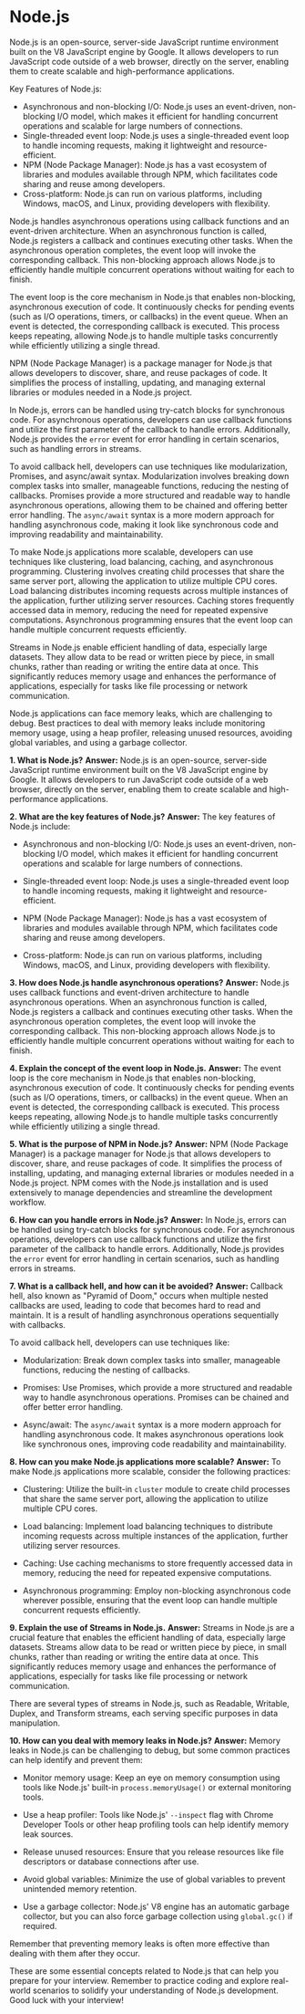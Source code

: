 
# Node.js 

Node.js is an open-source, server-side JavaScript runtime environment built on the V8 JavaScript engine by Google. It allows developers to run JavaScript code outside of a web browser, directly on the server, enabling them to create scalable and high-performance applications.

Key Features of Node.js:
- Asynchronous and non-blocking I/O: Node.js uses an event-driven, non-blocking I/O model, which makes it efficient for handling concurrent operations and scalable for large numbers of connections.
- Single-threaded event loop: Node.js uses a single-threaded event loop to handle incoming requests, making it lightweight and resource-efficient.
- NPM (Node Package Manager): Node.js has a vast ecosystem of libraries and modules available through NPM, which facilitates code sharing and reuse among developers.
- Cross-platform: Node.js can run on various platforms, including Windows, macOS, and Linux, providing developers with flexibility.

Node.js handles asynchronous operations using callback functions and an event-driven architecture. When an asynchronous function is called, Node.js registers a callback and continues executing other tasks. When the asynchronous operation completes, the event loop will invoke the corresponding callback. This non-blocking approach allows Node.js to efficiently handle multiple concurrent operations without waiting for each to finish.

The event loop is the core mechanism in Node.js that enables non-blocking, asynchronous execution of code. It continuously checks for pending events (such as I/O operations, timers, or callbacks) in the event queue. When an event is detected, the corresponding callback is executed. This process keeps repeating, allowing Node.js to handle multiple tasks concurrently while efficiently utilizing a single thread.

NPM (Node Package Manager) is a package manager for Node.js that allows developers to discover, share, and reuse packages of code. It simplifies the process of installing, updating, and managing external libraries or modules needed in a Node.js project.

In Node.js, errors can be handled using try-catch blocks for synchronous code. For asynchronous operations, developers can use callback functions and utilize the first parameter of the callback to handle errors. Additionally, Node.js provides the `error` event for error handling in certain scenarios, such as handling errors in streams.

To avoid callback hell, developers can use techniques like modularization, Promises, and async/await syntax. Modularization involves breaking down complex tasks into smaller, manageable functions, reducing the nesting of callbacks. Promises provide a more structured and readable way to handle asynchronous operations, allowing them to be chained and offering better error handling. The `async/await` syntax is a more modern approach for handling asynchronous code, making it look like synchronous code and improving readability and maintainability.

To make Node.js applications more scalable, developers can use techniques like clustering, load balancing, caching, and asynchronous programming. Clustering involves creating child processes that share the same server port, allowing the application to utilize multiple CPU cores. Load balancing distributes incoming requests across multiple instances of the application, further utilizing server resources. Caching stores frequently accessed data in memory, reducing the need for repeated expensive computations. Asynchronous programming ensures that the event loop can handle multiple concurrent requests efficiently.

Streams in Node.js enable efficient handling of data, especially large datasets. They allow data to be read or written piece by piece, in small chunks, rather than reading or writing the entire data at once. This significantly reduces memory usage and enhances the performance of applications, especially for tasks like file processing or network communication.

Node.js applications can face memory leaks, which are challenging to debug. Best practices to deal with memory leaks include monitoring memory usage, using a heap profiler, releasing unused resources, avoiding global variables, and using a garbage collector.


**1. What is Node.js?**
**Answer:** Node.js is an open-source, server-side JavaScript runtime environment built on the V8 JavaScript engine by Google. It allows developers to run JavaScript code outside of a web browser, directly on the server, enabling them to create scalable and high-performance applications.

**2. What are the key features of Node.js?**
**Answer:** The key features of Node.js include:

- Asynchronous and non-blocking I/O: Node.js uses an event-driven, non-blocking I/O model, which makes it efficient for handling concurrent operations and scalable for large numbers of connections.

- Single-threaded event loop: Node.js uses a single-threaded event loop to handle incoming requests, making it lightweight and resource-efficient.

- NPM (Node Package Manager): Node.js has a vast ecosystem of libraries and modules available through NPM, which facilitates code sharing and reuse among developers.

- Cross-platform: Node.js can run on various platforms, including Windows, macOS, and Linux, providing developers with flexibility.

**3. How does Node.js handle asynchronous operations?**
**Answer:** Node.js uses callback functions and event-driven architecture to handle asynchronous operations. When an asynchronous function is called, Node.js registers a callback and continues executing other tasks. When the asynchronous operation completes, the event loop will invoke the corresponding callback. This non-blocking approach allows Node.js to efficiently handle multiple concurrent operations without waiting for each to finish.

**4. Explain the concept of the event loop in Node.js.**
**Answer:** The event loop is the core mechanism in Node.js that enables non-blocking, asynchronous execution of code. It continuously checks for pending events (such as I/O operations, timers, or callbacks) in the event queue. When an event is detected, the corresponding callback is executed. This process keeps repeating, allowing Node.js to handle multiple tasks concurrently while efficiently utilizing a single thread.

**5. What is the purpose of NPM in Node.js?**
**Answer:** NPM (Node Package Manager) is a package manager for Node.js that allows developers to discover, share, and reuse packages of code. It simplifies the process of installing, updating, and managing external libraries or modules needed in a Node.js project. NPM comes with the Node.js installation and is used extensively to manage dependencies and streamline the development workflow.

**6. How can you handle errors in Node.js?**
**Answer:** In Node.js, errors can be handled using try-catch blocks for synchronous code. For asynchronous operations, developers can use callback functions and utilize the first parameter of the callback to handle errors. Additionally, Node.js provides the `error` event for error handling in certain scenarios, such as handling errors in streams.

**7. What is a callback hell, and how can it be avoided?**
**Answer:** Callback hell, also known as "Pyramid of Doom," occurs when multiple nested callbacks are used, leading to code that becomes hard to read and maintain. It is a result of handling asynchronous operations sequentially with callbacks.

To avoid callback hell, developers can use techniques like:

- Modularization: Break down complex tasks into smaller, manageable functions, reducing the nesting of callbacks.

- Promises: Use Promises, which provide a more structured and readable way to handle asynchronous operations. Promises can be chained and offer better error handling.

- Async/await: The `async/await` syntax is a more modern approach for handling asynchronous code. It makes asynchronous operations look like synchronous ones, improving code readability and maintainability.

**8. How can you make Node.js applications more scalable?**
**Answer:** To make Node.js applications more scalable, consider the following practices:

- Clustering: Utilize the built-in `cluster` module to create child processes that share the same server port, allowing the application to utilize multiple CPU cores.

- Load balancing: Implement load balancing techniques to distribute incoming requests across multiple instances of the application, further utilizing server resources.

- Caching: Use caching mechanisms to store frequently accessed data in memory, reducing the need for repeated expensive computations.

- Asynchronous programming: Employ non-blocking asynchronous code wherever possible, ensuring that the event loop can handle multiple concurrent requests efficiently.

**9. Explain the use of Streams in Node.js.**
**Answer:** Streams in Node.js are a crucial feature that enables the efficient handling of data, especially large datasets. Streams allow data to be read or written piece by piece, in small chunks, rather than reading or writing the entire data at once. This significantly reduces memory usage and enhances the performance of applications, especially for tasks like file processing or network communication.

There are several types of streams in Node.js, such as Readable, Writable, Duplex, and Transform streams, each serving specific purposes in data manipulation.

**10. How can you deal with memory leaks in Node.js?**
**Answer:** Memory leaks in Node.js can be challenging to debug, but some common practices can help identify and prevent them:

- Monitor memory usage: Keep an eye on memory consumption using tools like Node.js' built-in `process.memoryUsage()` or external monitoring tools.

- Use a heap profiler: Tools like Node.js' `--inspect` flag with Chrome Developer Tools or other heap profiling tools can help identify memory leak sources.

- Release unused resources: Ensure that you release resources like file descriptors or database connections after use.

- Avoid global variables: Minimize the use of global variables to prevent unintended memory retention.

- Use a garbage collector: Node.js' V8 engine has an automatic garbage collector, but you can also force garbage collection using `global.gc()` if required.

Remember that preventing memory leaks is often more effective than dealing with them after they occur.

These are some essential concepts related to Node.js that can help you prepare for your interview. Remember to practice coding and explore real-world scenarios to solidify your understanding of Node.js development. Good luck with your interview!
